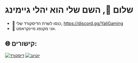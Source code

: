 # שלום 👋, השם שלי הוא יהלי גיימינג
- 📱 כנסו לשרת הדיסקורד שלי, https://discord.gg/YaliGaming
- 🤖 אני מקנפג מיינקראפט.
## 🌐 קישורים:
[![דיסקורד](https://img.shields.io/badge/Discord-%237289DA.svg?logo=discord&logoColor=white)](https://discord.gg/YaliGaming) [![יוטיוב](https://img.shields.io/badge/YouTube-%23FF0000.svg?logo=YouTube&logoColor=white)](https://www.youtube.com/@YaliGaming) 
